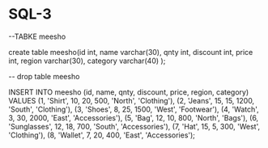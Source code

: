 # SQL-3


--TABKE meesho

create table meesho(id int,
name varchar(30),
qnty int,
discount int,
price int,
region varchar(30),
category varchar(40) );


-- drop table meesho

INSERT INTO meesho (id, name, qnty, discount, price, region, category)
VALUES
(1, 'Shirt', 10, 20, 500, 'North', 'Clothing'),
(2, 'Jeans', 15, 15, 1200, 'South', 'Clothing'),
(3, 'Shoes', 8, 25, 1500, 'West', 'Footwear'),
(4, 'Watch', 3, 30, 2000, 'East', 'Accessories'),
(5, 'Bag', 12, 10, 800, 'North', 'Bags'),
(6, 'Sunglasses', 12, 18, 700, 'South', 'Accessories'),
(7, 'Hat', 15, 5, 300, 'West', 'Clothing'),
(8, 'Wallet', 7, 20, 400, 'East', 'Accessories');

